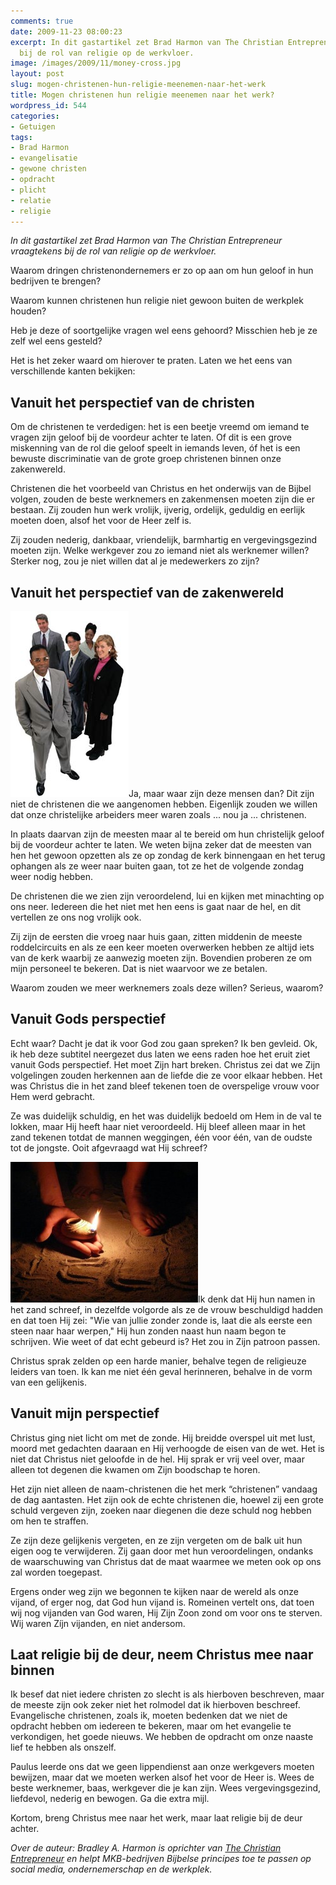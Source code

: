 ```yaml
---
comments: true
date: 2009-11-23 08:00:23
excerpt: In dit gastartikel zet Brad Harmon van The Christian Entrepreneur vraagtekens
  bij de rol van religie op de werkvloer.
image: /images/2009/11/money-cross.jpg
layout: post
slug: mogen-christenen-hun-religie-meenemen-naar-het-werk
title: Mogen christenen hun religie meenemen naar het werk?
wordpress_id: 544
categories:
- Getuigen
tags:
- Brad Harmon
- evangelisatie
- gewone christen
- opdracht
- plicht
- relatie
- religie
---
```


_In dit gastartikel zet Brad Harmon van The Christian Entrepreneur vraagtekens bij de rol van religie op de werkvloer._

Waarom dringen christenondernemers er zo op aan om hun geloof in hun bedrijven te 
brengen?

Waarom kunnen christenen hun religie niet gewoon buiten de werkplek houden?

Heb je deze of soortgelijke vragen wel eens gehoord? Misschien heb je ze zelf wel eens gesteld?

Het is het zeker waard om hierover te praten. Laten we het eens van verschillende kanten bekijken:





## Vanuit het perspectief van de christen


Om de christenen te verdedigen: het is een beetje vreemd om iemand te vragen zijn geloof bij de voordeur achter te laten. Of dit is een grove miskenning van de rol die geloof speelt in iemands leven, óf het is een bewuste discriminatie van de grote groep christenen binnen onze zakenwereld.

Christenen die het voorbeeld van Christus en het onderwijs van de Bijbel volgen, zouden de beste werknemers en zakenmensen moeten zijn die er bestaan. Zij zouden hun werk vrolijk, ijverig, ordelijk, geduldig en eerlijk moeten doen, alsof het voor de Heer zelf is.

Zij zouden nederig, dankbaar, vriendelijk, barmhartig en vergevingsgezind moeten zijn. Welke werkgever zou zo iemand niet als werknemer willen? Sterker nog, zou je niet willen dat al je medewerkers zo zijn?



## Vanuit het perspectief van de zakenwereld


![Werknemers](/images/2009/11/5HappyWorkers.jpg)Ja, maar waar zijn deze mensen dan? Dit zijn niet de christenen die we aangenomen hebben. Eigenlijk zouden we willen dat onze christelijke arbeiders meer waren zoals ... nou ja ... christenen.

In plaats daarvan zijn de meesten maar al te bereid om hun christelijk geloof bij de voordeur achter te laten. We weten bijna zeker dat de meesten van hen het gewoon opzetten als ze op zondag de kerk binnengaan en het terug ophangen als ze weer naar buiten gaan, tot ze het de volgende zondag weer nodig hebben.

De christenen die we zien zijn veroordelend, lui en kijken met minachting op ons neer. Iedereen die het niet met hen eens is gaat naar de hel, en dit vertellen ze ons nog vrolijk ook.

Zij zijn de eersten die vroeg naar huis gaan, zitten middenin de meeste roddelcircuits en als ze een keer moeten overwerken hebben ze altijd iets van de kerk waarbij ze aanwezig moeten zijn. Bovendien proberen ze om mijn personeel te bekeren. Dat is niet waarvoor we ze betalen.

Waarom zouden we meer werknemers zoals deze willen? Serieus, waarom?



## Vanuit Gods perspectief


Echt waar? Dacht je dat ik voor God zou gaan spreken? Ik ben gevleid. Ok, ik heb deze subtitel neergezet dus laten we eens raden hoe het eruit ziet vanuit Gods perspectief.
Het moet Zijn hart breken. Christus zei dat we Zijn volgelingen zouden herkennen aan de liefde die ze voor elkaar hebben. Het was Christus die in het zand bleef tekenen toen de overspelige vrouw voor Hem werd gebracht.

Ze was duidelijk schuldig, en het was duidelijk bedoeld om Hem in de val te lokken, maar Hij heeft haar niet veroordeeld. Hij bleef alleen maar in het zand tekenen totdat de mannen weggingen, één voor één, van de oudste tot de jongste. Ooit afgevraagd wat Hij schreef?

![Schrijven in het zand](/images/2009/11/3061672860_b52cf853e4-300x225.jpg)Ik denk dat Hij hun namen in het zand schreef, in dezelfde volgorde als ze de vrouw beschuldigd hadden en dat toen Hij zei: "Wie van jullie zonder zonde is, laat die als eerste een steen naar haar werpen," Hij hun zonden naast hun naam begon te schrijven. Wie weet of dat echt gebeurd is? Het zou in Zijn patroon passen.

Christus sprak zelden op een harde manier, behalve tegen de religieuze leiders van toen. Ik kan me niet één geval herinneren, behalve in de vorm van een gelijkenis.



## Vanuit mijn perspectief


Christus ging niet licht om met de zonde. Hij breidde overspel uit met lust, moord met gedachten daaraan en Hij verhoogde de eisen van de wet. Het is niet dat Christus niet geloofde in de hel. Hij sprak er vrij veel over, maar alleen tot degenen die kwamen om Zijn boodschap te horen.

Het zijn niet alleen de naam-christenen die het merk “christenen” vandaag de dag aantasten. Het zijn ook de echte christenen die, hoewel zij een grote schuld vergeven zijn, zoeken naar diegenen die deze schuld nog hebben om hen te straffen.

Ze zijn deze gelijkenis vergeten, en ze zijn vergeten om de balk uit hun eigen oog te verwijderen. Zij gaan door met hun veroordelingen, ondanks de waarschuwing van Christus dat de maat waarmee we meten ook op ons zal worden toegepast.

Ergens onder weg zijn we begonnen te kijken naar de wereld als onze vijand, of erger nog, dat God hun vijand is. Romeinen vertelt ons, dat toen wij nog vijanden van God waren, Hij Zijn Zoon zond om voor ons te sterven. Wij waren Zíjn vijanden, en niet andersom.



## Laat religie bij de deur, neem Christus mee naar binnen


Ik besef dat niet iedere christen zo slecht is als hierboven beschreven, maar de meeste zijn ook zeker niet het rolmodel dat ik hierboven beschreef. Evangelische christenen, zoals ik, moeten bedenken dat we niet de opdracht hebben om iedereen te bekeren, maar om het evangelie te verkondigen, het goede nieuws. We hebben de opdracht om onze naaste lief te hebben als onszelf.

Paulus leerde ons dat we geen lippendienst aan onze werkgevers moeten bewijzen, maar dat we moeten werken alsof het voor de Heer is. Wees de beste werknemer, baas, werkgever die je kan zijn. Wees vergevingsgezind, liefdevol, nederig en bewogen. Ga die extra mijl.

Kortom, breng Christus mee naar het werk, maar laat religie bij de deur achter.

_Over de auteur: Bradley A. Harmon is oprichter van [The Christian Entrepreneur](http://bradleyaharmon.com/) en helpt MKB-bedrijven Bijbelse principes toe te passen op social media, ondernemerschap en de werkplek._
